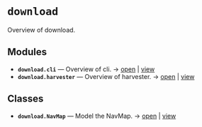 # `download`

Overview of download.

<!-- START doctoc generated TOC please keep comment here to allow auto update -->
<!-- END doctoc generated TOC please keep comment here to allow auto update -->

## Modules

- **`download.cli`** — Overview of cli. → [open](vscode://file//home/paul/kgfoundry/src/download/cli.py:1:1) | [view](https://github.com/paul-heyse/kgfoundry/blob/3e93a43e5369e5222f2d28b839bae3718d96657a/src/download/cli.py#L1)
- **`download.harvester`** — Overview of harvester. → [open](vscode://file//home/paul/kgfoundry/src/download/harvester.py:1:1) | [view](https://github.com/paul-heyse/kgfoundry/blob/3e93a43e5369e5222f2d28b839bae3718d96657a/src/download/harvester.py#L1)

## Classes

- **`download.NavMap`** — Model the NavMap. → [open](vscode://file//home/paul/kgfoundry/src/kgfoundry_common/navmap_types.py:74:1) | [view](https://github.com/paul-heyse/kgfoundry/blob/3e93a43e5369e5222f2d28b839bae3718d96657a/src/kgfoundry_common/navmap_types.py#L74-L93)
<!-- agent:readme v1 sha:3e93a43e5369e5222f2d28b839bae3718d96657a content:4757885910be -->
